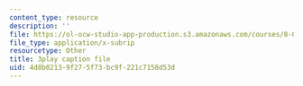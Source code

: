 ```yaml
---
content_type: resource
description: ''
file: https://ol-ocw-studio-app-production.s3.amazonaws.com/courses/8-01sc-classical-mechanics-fall-2016/4d8b02139f275f73bc9f221c7158d53d_DSk8HTcB7x0.vtt
file_type: application/x-subrip
resourcetype: Other
title: 3play caption file
uid: 4d8b0213-9f27-5f73-bc9f-221c7158d53d
---
```

